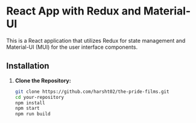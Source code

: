 # React App with Redux and Material-UI

This is a React application that utilizes Redux for state management and Material-UI (MUI) for the user interface components.

## Installation

1. **Clone the Repository:**

   ```bash
   git clone https://github.com/harsht02/the-pride-films.git
   cd your-repository
   npm install
   npm start
   npm run build
